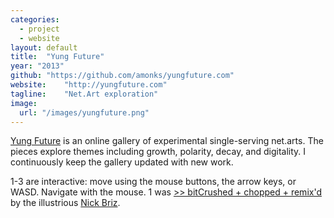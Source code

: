 ```yaml
---
categories:
  - project
  - website
layout: default
title:  "Yung Future"
year: "2013"
github: "https://github.com/amonks/yungfuture.com"
website:    "http://yungfuture.com"
tagline:    "Net.Art exploration"
image:
  url: "/images/yungfuture.png"
---
```

<a href="http://yungfuture.com/">Yung Future</a> is an online gallery of experimental single-serving net.arts. The pieces explore themes including growth, polarity, decay, and digitality.
I continuously keep the gallery updated with new work.

1-3 are interactive: move using the mouse buttons, the arrow keys, or WASD. Navigate with the mouse.
1 was <a href="http://nickbriz.com/other/webgl/monks.html">&gt;&gt; bitCrushed + chopped + remix'd</a> by the illustrious <a href="http://nickbriz.com/">Nick Briz</a>.
